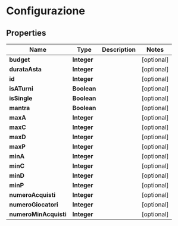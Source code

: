 
# Configurazione

## Properties
Name | Type | Description | Notes
------------ | ------------- | ------------- | -------------
**budget** | **Integer** |  |  [optional]
**durataAsta** | **Integer** |  |  [optional]
**id** | **Integer** |  |  [optional]
**isATurni** | **Boolean** |  |  [optional]
**isSingle** | **Boolean** |  |  [optional]
**mantra** | **Boolean** |  |  [optional]
**maxA** | **Integer** |  |  [optional]
**maxC** | **Integer** |  |  [optional]
**maxD** | **Integer** |  |  [optional]
**maxP** | **Integer** |  |  [optional]
**minA** | **Integer** |  |  [optional]
**minC** | **Integer** |  |  [optional]
**minD** | **Integer** |  |  [optional]
**minP** | **Integer** |  |  [optional]
**numeroAcquisti** | **Integer** |  |  [optional]
**numeroGiocatori** | **Integer** |  |  [optional]
**numeroMinAcquisti** | **Integer** |  |  [optional]



